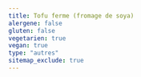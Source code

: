 ```yaml
---
title: Tofu ferme (fromage de soya)
alergene: false
gluten: false
vegetarien: true
vegan: true
type: "autres"
sitemap_exclude: true
---
```

